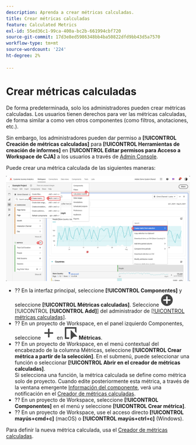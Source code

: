 ```yaml
---
description: Aprenda a crear métricas calculadas.
title: Crear métricas calculadas
feature: Calculated Metrics
exl-id: 55ed36c1-99ca-400a-bc2b-661994cbf720
source-git-commit: 17d3e8ed5986348bb4ba50822dfd9bb43d5a7570
workflow-type: tm+mt
source-wordcount: '224'
ht-degree: 2%

---
```


# Crear métricas calculadas

De forma predeterminada, solo los administradores pueden crear métricas calculadas. Los usuarios tienen derechos para ver las métricas calculadas, de forma similar a como ven otros componentes (como filtros, anotaciones, etc.).

Sin embargo, los administradores pueden dar permiso a **[!UICONTROL Creación de métricas calculadas]** para **[!UICONTROL Herramientas de creación de informes]** en **[!UICONTROL Editar permisos para Acceso a Workspace de CJA]** a los usuarios a través de [Admin Console](/help/technotes/access-control.md#user-level-access).


Puede crear una métrica calculada de las siguientes maneras:

![Formas de crear un filtro](assets/create-metric.png)

* ?? En la interfaz principal, seleccione **[!UICONTROL Componentes]** y seleccione **[!UICONTROL Métricas calculadas]**. Seleccione ![AddCircle](/help/assets/icons/AddCircle.svg) [!UICONTROL **[!UICONTROL Add]**] del administrador de [[!UICONTROL métricas calculadas]](/help/components/calc-metrics/cm-workflow/cm-manager.md).
* ?? En un proyecto de Workspace, en el panel izquierdo Componentes, seleccione ![Agregar](/help/assets/icons/Add.svg) en ![Evento](/help/assets/icons/Event.svg) **Métricas**.
* ?? En un proyecto de Workspace, en el menú contextual del encabezado de la columna Métricas, seleccione **[!UICONTROL Crear métrica a partir de la selección]**. En el submenú, puede seleccionar una función o seleccionar **[!UICONTROL Abrir en el creador de métricas calculadas]**. <br/>Si selecciona una función, la métrica calculada se define como métrica solo de proyecto. Cuando edite posteriormente esta métrica, a través de la ventana emergente [Información del componente](/help/components/use-components-in-workspace.md#component-info), verá una notificación en el [Creador de métricas calculadas](/help/components/calc-metrics/cm-workflow/cm-build-metrics.md).
* ?? En un proyecto de Workspace, seleccione **[!UICONTROL Componentes]** en el menú y seleccione **[!UICONTROL Crear métrica]**.
* ?? En un proyecto de Workspace, use el acceso directo **[!UICONTROL mayús+cmd+c]** (macOS) o **[!UICONTROL mayús+ctrl+c]** (Windows).

Para definir la nueva métrica calculada, usa el [Creador de métricas calculadas](/help/components/calc-metrics/cm-workflow/cm-build-metrics.md).

<!--

Learn about the steps to take for creating calculated metrics.

| Workflow Task | Description |
| --- | --- |
| Plan Calculated Metrics | Especially for metrics that are going to be officially "approved", it makes sense to outline which calculated metrics will be widely used and how they will be defined. |
| [Build](/help/components/calc-metrics/cm-workflow/cm-build-metrics.md) Calculated Metrics | Build and edit calculated and advanced calculated metrics for use in [!DNL Customer Journey Analytics] components. |
| [Tag](cm-tagging.md) Calculated Metrics | Tag calculated metrics for ease of organization and sharing. See how to plan and assign tags for simple and advanced searches and organization. |
| [Approve](cm-approving.md) Calculated Metrics | Approve calculated metrics to make them canonical. |
| Apply Calculated Metrics | You can apply metrics directly from a report, from the Metric Selector (to access it, click [!UICONTROL Show Metrics]). |
| Filter Calculated Metrics | In the Metric Selector, click [!UICONTROL Advanced Selection] and filter by tags, owners, and other filters (Show All, Mine, Shared With me, Favorites, and Approved.) |
| Mark Calculated Metrics as [Favorites](cm-finding.md) | Marking metrics as favorites is another way to organize them for ease of use.|

-->
